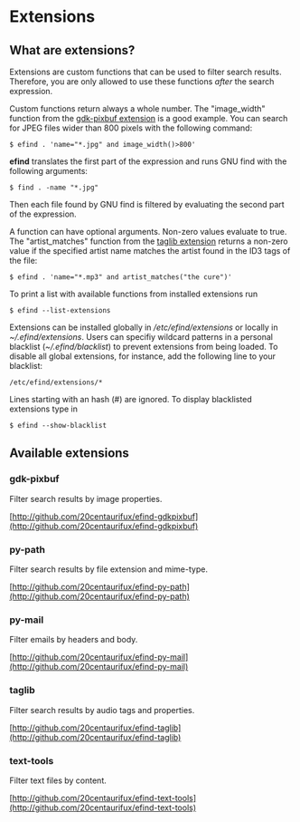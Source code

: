 # Extensions

## What are extensions?

Extensions are custom functions that can be used to filter search results. Therefore, you are only allowed to use these functions *after* the search expression.

Custom functions return always a whole number. The "image_width" function from the [gdk-pixbuf extension]((http://github.com/20centaurifux/efind-gdkpixbuf)) is a good example. You can search for JPEG files wider than 800 pixels with the following command:

	$ efind . 'name="*.jpg" and image_width()>800'

**efind** translates the first part of the expression and runs GNU find with the following arguments:

	$ find . -name "*.jpg"

Then each file found by GNU find is filtered by evaluating the second part of the expression.

A function can have optional arguments. Non-zero values evaluate to true. The "artist_matches" function from the [taglib extension](http://github.com/20centaurifux/efind-taglib) returns a non-zero value if the specified artist name matches the artist found in the ID3 tags of the file:

	$ efind . 'name="*.mp3" and artist_matches("the cure")'

To print a list with available functions from installed extensions run

	$ efind --list-extensions

Extensions can be installed globally in */etc/efind/extensions* or locally in *~/.efind/extensions*. Users can specifiy wildcard patterns in a personal blacklist (*~/.efind/blacklist*) to  prevent  extensions from being loaded. To disable all global extensions, for instance, add the following line to your blacklist:  

	/etc/efind/extensions/*

Lines starting with an hash (#) are ignored. To display blacklisted extensions type in

	$ efind --show-blacklist

## Available extensions

### gdk-pixbuf

Filter search results by image properties.

[http://github.com/20centaurifux/efind-gdkpixbuf](http://github.com/20centaurifux/efind-gdkpixbuf)

### py-path

Filter search results by file extension and mime-type.

[http://github.com/20centaurifux/efind-py-path](http://github.com/20centaurifux/efind-py-path)

### py-mail

Filter emails by headers and body.

[http://github.com/20centaurifux/efind-py-mail](http://github.com/20centaurifux/efind-py-mail)

### taglib

Filter search results by audio tags and properties.

[http://github.com/20centaurifux/efind-taglib](http://github.com/20centaurifux/efind-taglib)

### text-tools

Filter text files by content.

[http://github.com/20centaurifux/efind-text-tools](http://github.com/20centaurifux/efind-text-tools)
